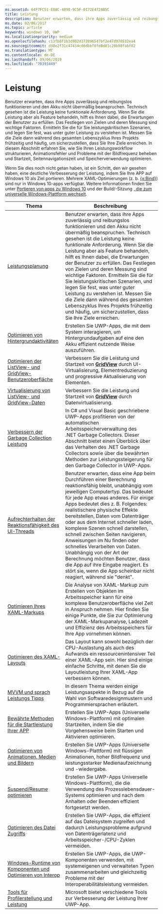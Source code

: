 ```yaml
---
ms.assetid: 64F7FC51-E8AC-4098-9C5F-0172E4724B5C
title: Leistung
description: Benutzer erwarten, dass ihre Apps zuverlässig und reibungslos funktionieren und den Akku nicht übermäßig beanspruchen.
ms.date: 02/08/2017
ms.topic: article
keywords: windows 10, UWP
ms.localizationpriority: medium
ms.openlocfilehash: c13fb0f1b3d982d372896547bf2e47d978532ea4
ms.sourcegitcommit: d38e2f31c47434cd6dbbf8fe8d01c20b98fabf02
ms.translationtype: MT
ms.contentlocale: de-DE
ms.lasthandoff: 09/06/2019
ms.locfileid: "70393449"
---
```

# <a name="performance"></a>Leistung


Benutzer erwarten, dass ihre Apps zuverlässig und reibungslos funktionieren und den Akku nicht übermäßig beanspruchen. Technisch gesehen ist die Leistung keine funktionale Anforderung. Wenn Sie die Leistung aber als Feature behandeln, hilft es Ihnen dabei, die Erwartungen der Benutzer zu erfüllen. Das Festlegen von Zielen und deren Messung sind wichtige Faktoren. Ermitteln Sie die für Sie leistungskritischen Szenarien, und legen Sie fest, was unter guter Leistung zu verstehen ist. Messen Sie die Ziele dann während des gesamten Lebenszyklus Ihres Projekts frühzeitig und häufig, um sicherzustellen, dass Sie Ihre Ziele erreichen. In diesem Abschnitt erfahren Sie, wie Sie Ihren Leistungsworkflow strukturieren, Animationsfehler und Probleme mit der Bildfrequenz beheben und Startzeit, Seitennavigationszeit und Speicherverwendung optimieren.

Wenn Sie dies noch nicht getan haben, ist ein Schritt, den wir gesehen haben, eine deutliche Verbesserung der Leistung, indem Sie Ihre APP auf Windows 10 als Ziel portieren. Mehrere XAML-Optimierungen (z. b. [{x:Bind}](https://docs.microsoft.com/windows/uwp/xaml-platform/x-bind-markup-extension)) sind nur in Windows 10-apps verfügbar. Weitere Informationen finden Sie unter [Portieren von apps zu Windows 10](https://docs.microsoft.com/windows/uwp/porting/index) und der Build/-Sitzung [, die zum universelle Windows-Plattform wechselt](https://channel9.msdn.com/Events/Build/2015/3-741).

| Thema | Beschreibung |
|-------|-------------|
| [Leistungsplanung](planning-and-measuring-performance.md) | Benutzer erwarten, dass ihre Apps zuverlässig und reibungslos funktionieren und den Akku nicht übermäßig beanspruchen. Technisch gesehen ist die Leistung keine funktionale Anforderung. Wenn Sie die Leistung aber als Feature behandeln, hilft es Ihnen dabei, die Erwartungen der Benutzer zu erfüllen. Das Festlegen von Zielen und deren Messung sind wichtige Faktoren. Ermitteln Sie die für Sie leistungskritischen Szenarien, und legen Sie fest, was unter guter Leistung zu verstehen ist. Messen Sie die Ziele dann während des gesamten Lebenszyklus Ihres Projekts frühzeitig und häufig, um sicherzustellen, dass Sie Ihre Ziele erreichen. |
| [Optimieren von Hintergrundaktivitäten](optimize-background-activity.md) | Erstellen Sie UWP-Apps, die mit dem System interagieren, um Hintergrundaufgaben auf eine den Akku effizient nutzende Weise auszuführen. |
| [Optimieren der ListView- und GridView-Benutzeroberfläche](optimize-gridview-and-listview.md) | Verbessern Sie die Leistung und Startzeit von [<strong>GridView</strong>](https://docs.microsoft.com/uwp/api/Windows.UI.Xaml.Controls.GridView) durch UI-Virtualisierung, Elementreduzierung und progressive Aktualisierung von Elementen. |
| [Virtualisierung von ListView- und GridView-Daten](listview-and-gridview-data-optimization.md) | Verbessern Sie die Leistung und Startzeit von [<strong>GridView</strong>](https://docs.microsoft.com/uwp/api/Windows.UI.Xaml.Controls.GridView) durch Datenvirtualisierung. |
| [Verbessern der Garbage Collection Leistung](improve-garbage-collection-performance.md) | In C# und Visual Basic geschriebene UWP-Apps profitieren von der automatischen Arbeitsspeicherverwaltung des .NET Garbage Collectors. Dieser Abschnitt bietet einen Überblick über das Verhalten des .NET Garbage Collectors sowie über die bewährten Methoden zur Leistungssteigerung für den Garbage Collector in UWP-Apps. |
| [Aufrechterhalten der Reaktionsfähigkeit des UI-Threads](keep-the-ui-thread-responsive.md) | Benutzer erwarten, dass eine App beim Durchführen einer Berechnung reaktionsfähig bleibt, unabhängig vom jeweiligen Computertyp. Das bedeutet für jede App etwas anderes. Für einige Apps bedeutet dies z. B. Folgendes: realistischere physische Effekte bereitstellen, Daten vom Datenträger oder aus dem Internet schneller laden, komplexe Szenen schnell darstellen, schnell zwischen Seiten navigieren, Anweisungen im Nu finden oder schnelles Verarbeiten von Daten. Unabhängig von der Art der Berechnung möchten Benutzer, dass die App auf ihre Eingabe reagiert. Es stört sie, wenn die App scheinbar nicht reagiert, während sie &quot;denkt&quot;. |
| [Optimieren Ihres XAML-Markups](optimize-xaml-loading.md) | Die Analyse von XAML-Markup zum Erstellen von Objekten im Arbeitsspeicher kann für eine komplexe Benutzeroberfläche viel Zeit in Anspruch nehmen. Hier finden Sie einige Punkte, die Sie zur Optimierung der XAML-Markupanalyse, Ladezeit und Effizienz des Arbeitsspeichers für Ihre App vornehmen können. | 
| [Optimieren des XAML-Layouts](optimize-your-xaml-layout.md) | Das Layout kann sowohl bezüglich der CPU-Auslastung als auch des Aufwands ein ressourcenintensiver Teil einer XAML-App sein. Hier sind einige einfache Schritte, mit denen Sie die Layoutleistung Ihrer XAML-App verbessern können. | 
| [MVVM und sprach Leistungs Tipps](mvvm-performance-tips.md) | In diesem Thema werden einige Leistungsaspekte in Bezug auf die Wahl von Softwaredesignmustern und Programmiersprachen erläutert. |
| [Bewährte Methoden für die Startleistung Ihrer APP](best-practices-for-your-app-s-startup-performance.md) | Erstellen Sie UWP-Apps (Universelle Windows-Plattform) mit optimalen Startzeiten, indem Sie die Vorgehensweise beim Starten und Aktivieren optimieren. |
| [Optimieren von Animationen, Medien und Bildern](optimize-animations-and-media.md) | Erstellen Sie UWP-Apps (Universelle Windows-Plattform) mit flüssigen Animationen, hoher Bildfrequenz und leistungsstarker Medienaufzeichnung und -wiedergabe. |
| [Suspend/Resume optimieren](optimize-suspend-resume.md) | Erstellen Sie UWP-Apps Universelle Windows-Plattform), die die Verwendung des Prozesslebensdauer-Systems optimieren und nach dem Anhalten oder Beenden effizient fortgesetzt werden. |
| [Optimieren des Datei Zugriffs](optimize-file-access.md) | Erstellen Sie UWP-Apps, die effizient auf das Dateisystem zugreifen und dadurch Leistungsprobleme aufgrund von Datenträgerlatenz und Arbeitsspeicher-/CPU-Zyklen vermeiden. |
| [Windows-Runtime von Komponenten und Optimieren von Interop](windows-runtime-components-and-optimizing-interop.md) | Erstellen Sie UWP-Apps, die UWP-Komponenten verwenden, mit systemeigenen und verwalteten Typen zusammenarbeiten und gleichzeitig Probleme mit der Interoperabilitätsleistung vermeiden. |
| [Tools für Profilerstellung und Leistung](tools-for-profiling-and-performance.md) | Microsoft bietet verschiedene Tools zur Verbesserung der Leistung Ihrer UWP-App.|

